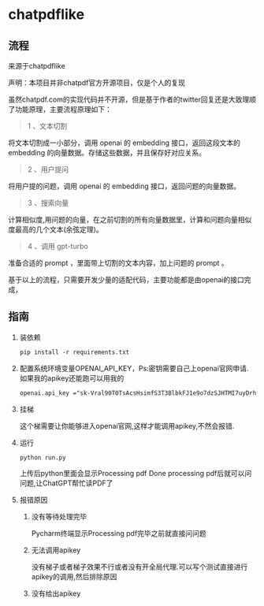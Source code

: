 # chatpdflike

## 流程

来源于chatpdflike

声明：本项目并非chatpdf官方开源项目，仅是个人的复现

虽然chatpdf.com的实现代码并不开源，但是基于作者的twitter回复还是大致理顺了功能原理，主要流程原理如下：

> 1 、文本切割

将文本切割成一小部分，调用 openai 的 embedding 接口，返回这段文本的 embedding 的向量数据。存储这些数据，并且保存好对应关系。

> 2 、用户提问

将用户提的问题，调用 openai 的 embedding 接口，返回问题的向量数据。

> 3 、搜索向量

计算相似度,用问题的向量，在之前切割的所有向量数据里，计算和问题向量相似度最高的几个文本(余弦定理)。

> 4 、调用 gpt-turbo

准备合适的 prompt ，里面带上切割的文本内容，加上问题的 prompt 。


基于以上的流程，只需要开发少量的适配代码，主要功能都是由openai的接口完成，

## 指南

1. 装依赖

   ```md
   pip install -r requirements.txt
   ```

2. 配置系统环境变量OPENAI_API_KEY，Ps:密钥需要自己上openai官网申请.  如果我的apikey还能跑可以用我的

   ```md
   openai.api_key ="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"
   ```

3. 挂梯

   这个梯需要让你能够进入openai官网,这样才能调用apikey,不然会报错.

4. 运行

   ```
   python run.py 
   ```

   上传后python里面会显示Processing pdf
   Done processing pdf后就可以问问题,让ChatGPT帮忙读PDF了

5. 报错原因

   1. 没有等待处理完毕

      Pycharm终端显示Processing pdf完毕之前就直接问问题

   2. 无法调用apikey

      没有梯子或者梯子效果不行或者没有开全局代理.可以写个测试直接进行apikey的调用,然后排除原因

   3. 没有给出apikey

